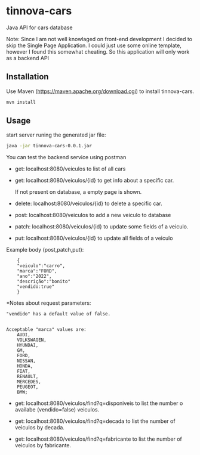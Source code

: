 # tinnova-cars
Java API for cars database

Note: Since I am not well knowlaged on front-end development I decided to skip the Single Page Application.
I could just use some online template, however I found this somewhat cheating. 
So this application will only work as a backend API

## Installation

Use Maven (https://maven.apache.org/download.cgi) to install tinnova-cars.

```bash
mvn install 
```

## Usage

start server runing the generated jar file:

```bash
java -jar tinnova-cars-0.0.1.jar
```

You can test the backend service using postman

* get: localhost:8080/veiculos 
to list of all cars

* get: localhost:8080/veiculos/{id} 
to get info about a specific car. 

	If not present on database, a empty page is shown.

* delete: localhost:8080/veiculos/{id} 
to delete a specific car. 

* post: localhost:8080/veiculos 
to add a new veiculo to database

* patch: localhost:8080/veiculos/{id} 
to update some fields of a veiculo. 

* put: localhost:8080/veiculos/{id} 
to update all fields of a veiculo

Example body (post,patch,put): 

		{
	    "veiculo":"carro",
	    "marca":"FORD",
	    "ano":"2022",
	    "descrição":"bonito"
	    "vendido:true"
		}

*Notes about request parameters:

	"vendido" has a default value of false.


	Acceptable "marca" values are:
	    AUDI,
	    VOLKSWAGEN,
	    HYUNDAI,
	    GM,
	    FORD,
	    NISSAN,
	    HONDA,
	    FIAT,
	    RENAULT,
	    MERCEDES,
	    PEUGEOT,
	    BMW; 


* get: localhost:8080/veiculos/find?q=disponiveis to list the number o availabe (vendido=false) veiculos.

* get: localhost:8080/veiculos/find?q=decada to list the number of veiculos by decada.

* get: localhost:8080/veiculos/find?q=fabricante to list the number of veiculos by fabricante.